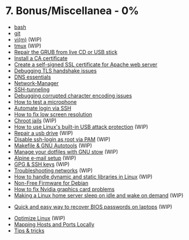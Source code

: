 # 7. Bonus/Miscellanea - 0%

- [bash](./bash.md) 
- [git](./git.md) 
- [vi(m)]() (WIP)
- [tmux]() (WIP)
- [Repair the GRUB from live CD or USB stick](./grub.md) 
- [Install a CA certificate](./ca-certs.md) 
- [Create a self-signed SSL certificate for Apache web server](./self-signed-ssl-cert.md) 
- [Debugging TLS handshake issues](./tls-issues.md) 
- [DNS essentials](./dns.md) 
- [Network-Manager](./net-manager.md) 
- [SSH-tunneling](./ssh-tunneling.md) 
- [Debugging corrupted character encoding issues](./corrupted-chars.md) 
- [How to test a microphone](./mic.md) 
- [Automate login via SSH](./ssh-login.md) 
- [How to fix low screen resolution](./edid.md) 
- [Chroot jails]() (WIP)
- [How to use Linux's built-in USB attack protection]() (WIP)
- [Repair a usb drive]() (WIP)
- [Disable ssh-login as root via PAM]() (WIP) 
- [Makefile & GNU Autotools]() (WIP)
- [Manage your dotfiles with GNU stow]() (WIP) 
- [Alpine e-mail setup]() (WIP)
- [GPG & SSH keys]() (WIP)
- [Troubleshooting networks]() (WIP) 
- [How to handle dynamic and static libraries in Linux]() (WIP) 
- [Non-Free Firmware for Debian](./debian.md)
- [How to fix Nvidia graphics card problems](./nvidia.md)
- [Making a Linux home server sleep on idle and wake on demand]() (WIP)
<!-- https://dgross.ca/blog/linux-home-server-auto-sleep/ --> 
- [Quick and easy way to recover BIOS passwords on laptops]() (WIP)
<!-- https://bios-pw.org/# -->
- [Optimize Linux](./optimize-linux.md) (WIP)
- [Mapping Hosts and Ports Locally](./hostportmapping.md)
- [Tips & tricks](./tips-tricks.md)

